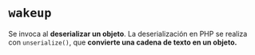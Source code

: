 
# `wakeup`



 Se invoca al __deserializar un objeto__. La deserialización en PHP se realiza con `unserialize()`, que __convierte una cadena de texto en un objeto.__



